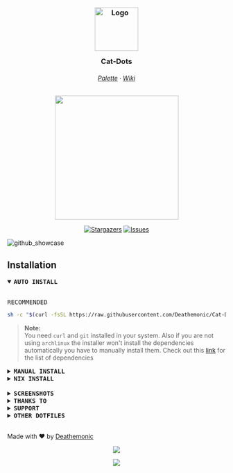 <h3 align="center">
	<img src="https://raw.githubusercontent.com/catppuccin/catppuccin/main/assets/logos/exports/1544x1544_circle.png" width="100" alt="Logo"/><br/>
	<img src="https://raw.githubusercontent.com/catppuccin/catppuccin/main/assets/misc/transparent.png" height="30" width="0px"/>
	Cat-Dots
	<img src="https://raw.githubusercontent.com/catppuccin/catppuccin/main/assets/misc/transparent.png" height="30" width="0px"/>
</h3>

<h6 align="center">
  <a href="https://github.com/catppuccin/catppuccin#-palette">Palette</a>
  ·
  <a href="https://github.com/Deathemonic/Cat-Dots/wiki">Wiki</a>
</h6>

<p align="center"><img src="https://raw.githubusercontent.com/catppuccin/catppuccin/main/assets/palette/macchiato.png" width="285" /></p>

<p align="center">
	<a href="https://github.com/Deathemonic/Cat-Dots/stargazers">
		<img alt="Stargazers" src="https://img.shields.io/github/stars/deathemonic/cat-dots?style=for-the-badge&logo=starship&color=C9CBFF&logoColor=D9E0EE&labelColor=302D41"></a>
	<a href="https://github.com/Deathemonic/Cat-Dots/issues">
		<img alt="Issues" src="https://img.shields.io/github/issues/deathemonic/cat-dots?style=for-the-badge&logo=gitbook&color=B5E8E0&logoColor=D9E0EE&labelColor=302D41"></a>
</p>

![github_showcase](https://github.com/Deathemonic/Cat-Dots/assets/65948476/38dd0818-c3a1-4787-859f-61b037903084)

## Installation
<details open>
	<summary><b><samp>AUTO INSTALL</samp></b></summary>
<br>

<kbd>RECOMMENDED</kbd>

```sh
sh -c "$(curl -fsSL https://raw.githubusercontent.com/Deathemonic/Cat-Dots/main/install.sh)"
```

> **Note:** <br>
> You need ``curl`` and ``git`` installed in your system.
> Also if you are not using ``archlinux`` the installer won't install the dependencies automatically you have to manually install them.
> Check out this [link](https://github.com/Deathemonic/Cat-Dots/wiki/Pre-Installation#dependencies) for the list of dependencies

</details>

<details>
	<summary><b><samp>MANUAL INSTALL</samp></b></summary>
<br>

> **Note:** <br>
> First up install the dependencies, they are needed in order for the dotfiles to work.
> Check out this [link](https://github.com/Deathemonic/SweetDots/wiki/Documentation#dependencies) for the list of dependencies

1. Clone the repo and go to that directory
	
```sh
git clone https://github.com/Deathemonic/Cat-Dots.git && cd Cat-Dots
```

2. Make a backup folder for the conflicting folders and configs
	
```sh
mkdir ~/.backups
```

3. Move the conflicting folders to the backup folder depending if you have them

```sh
mv ~/.config/bspwm ~/.backups
mv ~/.config/mpDris2 ~/.backups
mv ~/.config/user-dirs/dirs ~/.backups
mv ~/.mpd ~/.backups
mv ~/.ncmpcpp ~/.backups
```

4. Copy the ``cat-configs`` to your ``~/.config``
	
```sh
cp -rf cat-configs ~/.config
```

5. Copy the bspwm folder you config in your ``~/.config``

```sh
cp -rf bspwm ~/.config
```

6. Change the scripts into exutables

```sh
chmod +x ~/.config/cat-configs/bin/system/*
chmod +x ~/.config/cat-configs/bin/utilities/*
```

7. Copy the home configs to your home directory ``~``

```sh
cp -rf misc/home/* ~
```

8. Install the extra fonts

	* Archlinux:
		1. Go to ``misc/fonts`` directory

		```sh
		cd misc/fonts
		```

		2. Add the ``sha256`` to the ``PKGBUILD``

		```sh
		makepkg -g >> PKGBUILD
		```

		3. Install the fonts using makepkg

		```sh
		makepkg -si
		```

	* Other Distros:
		1. Download the official phosphor fonts
		
    	> https://raw.githubusercontent.com/phosphor-icons/web/master/src/bold/Phosphor-Bold.ttf

    	> https://raw.githubusercontent.com/phosphor-icons/web/master/src/duotone/Phosphor-Duotone.ttf
		
    	> https://raw.githubusercontent.com/phosphor-icons/web/master/src/fill/Phosphor-Fill.ttf

    	> https://raw.githubusercontent.com/phosphor-icons/web/master/src/light/Phosphor-Light.ttf

    	> https://raw.githubusercontent.com/phosphor-icons/web/master/src/regular/Phosphor.ttf

    	> https://raw.githubusercontent.com/phosphor-icons/web/master/src/thin/Phosphor-Thin.ttf

		2. Copy them to your ``/usr/share/fonts`` or ``~/.fonts``

		```sh
		sudo cp Phosphor-Bold.ttf /usr/share/fonts/TTF/Phosphor-Bold.ttf
		sudo cp Phosphor-Duotone.ttf /usr/share/fonts/TTF/Phosphor-Duotone.ttf
		sudo cp Phosphor-Fill.ttf /usr/share/fonts/TTF/Phosphor-Fill.ttf
		sudo cp Phosphor-Light.ttf /usr/share/fonts/TTF/Phosphor-Light.ttf
		sudo cp Phosphor.ttf /usr/share/fonts/TTF/Phosphor.ttf
		sudo cp Phosphor-Thin.ttf /usr/share/fonts/TTF/Phosphor-Thin.ttf
		```

9. Install the gtk themes and icons

	* GTK

		```sh
		git clone --recurse-submodules https://github.com/catppuccin/gtk.git cat-gtk
		cd cat-gtk
		# You can use either venv or virtualenv
		python3 -m venv venv
		source ./venv/bin/activate
		pip install -r requirements.txt
		# Themes must be insalled at the user themes directory
		python3 install.py all -a all -s standard -d ~/.themes
		```

	* Icons

		```sh
		git clone https://github.com/catppuccin/papirus-folders.git cat-folders
    	cd cat-folders
		# Icons must be installed at the user icons directory
    	wget -qO- https://git.io/papirus-icon-theme-install | DESTDIR="$HOME/.icons" sh
    	cp -r ./src/* ~/.icons/Papirus
		# Use the modified papirus-folders script
    	cp ./papirus-folders ~/.local/bin
		```

10. You should be done just log out at your session or restart your system to apply the changes

</details>

<details>
	<summary><b><samp>NIX INSTALL</samp></b></summary>
<br>

# WIP

</details>

<br>

<details>
<summary><b><samp>SCREENSHOTS</samp></b></summary>
<br>

WIP
> Desktop
![desktop_preview](https://github.com/Deathemonic/Cat-Dots/assets/65948476/6635bc1c-118c-42fb-a2cf-289de68b69ae)

</details>

<details>
<summary><b><samp>THANKS TO</samp></b></summary>
<br>

- <img src="https://avatars.githubusercontent.com/u/93489351?v=4" width="25"/> [**Catppuccin**](https://github.com/Catppuccin) - For the color palette and theming
- <img src="https://avatars.githubusercontent.com/u/64472354?v=4" width="25"/> [**Manas140**](https://github.com/Manas140) - For his dotfiles I make as the base
- <img src="https://avatars.githubusercontent.com/u/26059688?v=4" width="25"/> [**adi1090x**](https://github.com/adi1090x) - For his configs and archcraft
- <img src="https://avatars.githubusercontent.com/u/35840154?v=4" width="25"> [**andreasgrafen**](https://www.reddit.com/r/unixporn/comments/sak598/yabai_catppuccin_is_taking_over_and_i_love_it/) - For the inspiration and Cascade
- <img src="https://avatars.githubusercontent.com/u/93292023?v=4" width="25"> [**rxyhn**](https://github.com/rxyhn) - For his scripts
- <img src="https://avatars.githubusercontent.com/u/61628558?v=4" width="25"> [**obliviousofcraps**](https://github.com/obliviousofcraps) - For the kitty mappings and tabbar configs

***And you - For checking out my Dotfiles***

</details>

<details>
<summary><b><samp>SUPPORT</samp></b></summary>
<br>

**Like my work consider supporting me**

<a href='https://ko-fi.com/K3K8C2M9Y' target='_blank'><img height='36' style='border:0px;height:36px;' src='https://cdn.ko-fi.com/cdn/kofi1.png?v=3' border='0' alt='Buy Me a Coffee at ko-fi.com' /></a>

or

[Donate via Paypal](https://www.paypal.me/@notkillzone)
</details>

<details>
<summary><b><samp>OTHER DOTFILES</samp></b></summary>
<br>

[**SweetDots**](https://github.com/Deathemonic/SweetDots) - A **sweetpastel** themed dotfiles

[**Kyuketsuki**](https://github.com/Deathemonic/Kyuketsuki) - A minimalist **dracula** theme dotfiles (**Archived**)

</details>
<br>

Made with :heart: by [Deathemonic](https://github.com/Deathemonic)

<p align="center"><img src="https://raw.githubusercontent.com/catppuccin/catppuccin/main/assets/footers/gray0_ctp_on_line.svg?sanitize=true" /></p>
<p align="center"><a href="https://github.com/Deathemonic/Cat-Dots/blob/main/.github/LICENSE"><img src="https://img.shields.io/static/v1.svg?style=for-the-badge&label=License&message=GPL&logoColor=d9e0ee&colorA=302d41&colorB=c9cbff"/></a></p>
